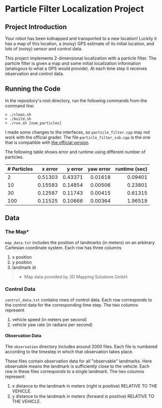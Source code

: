 # Particle Filter Localization Project

## Project Introduction
Your robot has been kidnapped and transported to a new location! 
Luckily it has a map of this location, a (noisy) GPS estimate of its initial location, 
and lots of (noisy) sensor and control data.

This project implements 2-dimensional localization with a particle filter.
The particle filter is given a map and some initial localization information 
(analogous to what a GPS would provide). 
At each time step it receives observation and control data. 

## Running the Code

In the repository's root directory, run the following commands from the command line:

```
> ./clean.sh
> ./build.sh
> ./run.sh [num_particles]
```

I made some changes to the interfaces, so `particle_filter.cpp` may not work with the
official grader. The file `particle_filter_sub.cpp` is the one that is compatible with
[the official version](https://github.com/udacity/CarND-Kidnapped-Vehicle-Project/commit/4829b0110f0eb91d4e677943007a806ba316e6d5).

The following table shows error and runtime using different number of particles.

| # Particles | x error | y error | yaw error | runtime (sec) |
|:----------- | -------:| -------:| ---------:| -------------:|
| 2           | 0.51303 | 0.43371 |   0.01618 |       0.09401 |
| 10          | 0.15583 | 0.14854 |   0.00506 |       0.23801 |
| 30          | 0.12587 | 0.11743 |   0.00415 |       0.61315 |
| 100         | 0.11525 | 0.10666 |   0.00364 |       1.96519 |

## Data

### The Map*
`map_data.txt` includes the position of landmarks (in meters) on an arbitrary Cartesian 
coordinate system. Each row has three columns
1. x position
2. y position
3. landmark id

> * Map data provided by 3D Mapping Solutions GmbH.

### Control Data
`control_data.txt` contains rows of control data. Each row corresponds to the control data 
for the corresponding time step. The two columns represent
1. vehicle speed (in meters per second)
2. vehicle yaw rate (in radians per second)

#### Observation Data
The `observation` directory includes around 2000 files. Each file is numbered according 
to the timestep in which that observation takes place. 

These files contain observation data for all "observable" landmarks. Here observable 
means the landmark is sufficiently close to the vehicle. Each row in these files corresponds 
to a single landmark. The two columns represent:
1. x distance to the landmark in meters (right is positive) RELATIVE TO THE VEHICLE. 
2. y distance to the landmark in meters (forward is positive) RELATIVE TO THE VEHICLE.

